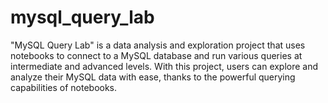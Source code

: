 # mysql_query_lab
"MySQL Query Lab" is a data analysis and exploration project that uses notebooks to connect to a MySQL database and run various queries at intermediate and advanced levels. With this project, users can explore and analyze their MySQL data with ease, thanks to the powerful querying capabilities of notebooks. 
